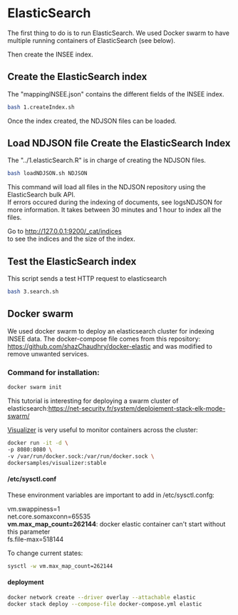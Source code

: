 # ElasticSearch

The first thing to do is to run ElasticSearch. We used Docker swarm to have multiple running containers of ElasticSearch (see below). 

Then create the INSEE index.

## Create the ElasticSearch index

The "mappingINSEE.json" contains the different fields of the INSEE index.

```bash
bash 1.createIndex.sh
```
Once the index created, the NDJSON files can be loaded. 

## Load NDJSON file Create the ElasticSearch Index
The "../1.elasticSearch.R" is in charge of creating the NDJSON files. 

```bash
bash loadNDJSON.sh NDJSON
```
This command will load all files in the NDJSON repository using the ElasticSearch bulk API.  
If errors occured during the indexing of documents, see logsNDJSON for more information. 
It takes between 30 minutes and 1 hour to index all the files. 

Go to http://127.0.0.1:9200/_cat/indices  
to see the indices and the size of the index. 



## Test the ElasticSearch index
This script sends a test HTTP request to elasticsearch
```bash
bash 3.search.sh
```


## Docker swarm

We used docker swarm to deploy an elasticsearch cluster for indexing INSEE data. 
The docker-compose file comes from this repository:
https://github.com/shazChaudhry/docker-elastic
and was modified to remove unwanted services. 

### Command for installation:

```bash
docker swarm init
```

This tutorial is interesting for deploying a swarm cluster of elasticsearch:https://net-security.fr/system/deploiement-stack-elk-mode-swarm/

[Visualizer](https://hub.docker.com/r/dockersamples/visualizer) is very useful to monitor containers across the cluster:
```bash
docker run -it -d \
-p 8080:8080 \
-v /var/run/docker.sock:/var/run/docker.sock \
dockersamples/visualizer:stable
```

####  /etc/sysctl.conf
These environment variables are important to add in /etc/sysctl.confg:

vm.swappiness=1  
net.core.somaxconn=65535  
**vm.max_map_count=262144**: docker elastic container can't start without this parameter  
fs.file-max=518144

To change current states:
```bash
sysctl -w vm.max_map_count=262144
```

#### deployment
```bash
docker network create --driver overlay --attachable elastic
docker stack deploy --compose-file docker-compose.yml elastic
```


